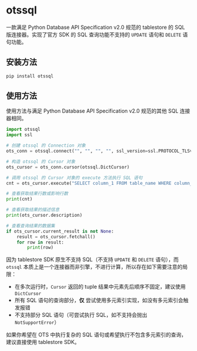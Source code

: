# otssql

一款满足 Python Database API Specification v2.0 规范的 tablestore 的 SQL 版连接器。实现了官方 SDK 的 SQL 查询功能不支持的
`UPDATE` 语句和 `DELETE` 语句功能。

## 安装方法

```bash
pip install otssql
```

## 使用方法

使用方法与满足 Python Database API Specification v2.0 规范的其他 SQL 连接器相同。

```python
import otssql
import ssl

# 创建 otssql 的 Connection 对象
ots_conn = otssql.connect("", "", "", "", ssl_version=ssl.PROTOCOL_TLSv1_2)

# 构造 otssql 的 Cursor 对象
ots_cursor = ots_conn.cursor(otssql.DictCursor)

# 调用 otssql 的 Cursor 对象的 execute 方法执行 SQL 语句
cnt = ots_cursor.execute("SELECT column_1 FROM table_name WHERE column_2 = 1")

# 查看获取结果行数或影响行数
print(cnt)

# 查看获取结果的描述信息
print(ots_cursor.description)

# 查看查询结果的数据集
if ots_cursor.current_result is not None:
    result = ots_cursor.fetchall()
    for row in result:
        print(row)
```

因为 tablestore SDK 原生不支持 SQL（不支持 `UPDATE` 和 `DELETE` 语句），而 `otssql` 本质上是一个连接器而非引擎，不进行计算，所以存在如下需要注意的局限：

- 在多次运行时，`Cursor` 返回的 tuple 结果中元素先后顺序不固定，建议使用 `DictCursor`
- 所有 SQL 语句的查询部分，**仅** 尝试使用多元索引实现，如没有多元索引会触发报错
- 不支持部分 SQL 语句（可尝试执行 SQL，如不支持会抛出 `NotSupportError`）

如果你希望在 OTS 中执行复杂的 SQL 语句或希望执行不包含多元索引的查询，建议直接使用 tablestore SDK。
